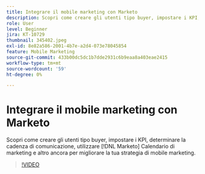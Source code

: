 ```yaml
---
title: Integrare il mobile marketing con Marketo
description: Scopri come creare gli utenti tipo buyer, impostare i KPI, determinare la cadenza di comunicazione, utilizzare [!DNL Marketo’s] Calendario di marketing e altro ancora per migliorare la tua strategia di mobile marketing.
role: User
level: Beginner
jira: KT-10729
thumbnail: 345402.jpeg
exl-id: 8e82a586-2001-4b7e-a2d4-073e78045854
feature: Mobile Marketing
source-git-commit: 433b00dc5dc1b7dde2931c6b9eaa8a403eae2415
workflow-type: tm+mt
source-wordcount: '59'
ht-degree: 0%

---
```


# Integrare il mobile marketing con Marketo

Scopri come creare gli utenti tipo buyer, impostare i KPI, determinare la cadenza di comunicazione, utilizzare [!DNL Marketo] Calendario di marketing e altro ancora per migliorare la tua strategia di mobile marketing.

>[!VIDEO](https://video.tv.adobe.com/v/345402/?quality=12&learn=on)
